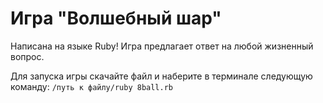# Игра "Волшебный шар"

Написана на языке Ruby!
Игра предлагает ответ на любой жизненный вопрос.

Для запуска игры cкачайте файл и наберите в терминале следующую команду:
```/путь к файлу/ruby 8ball.rb```
